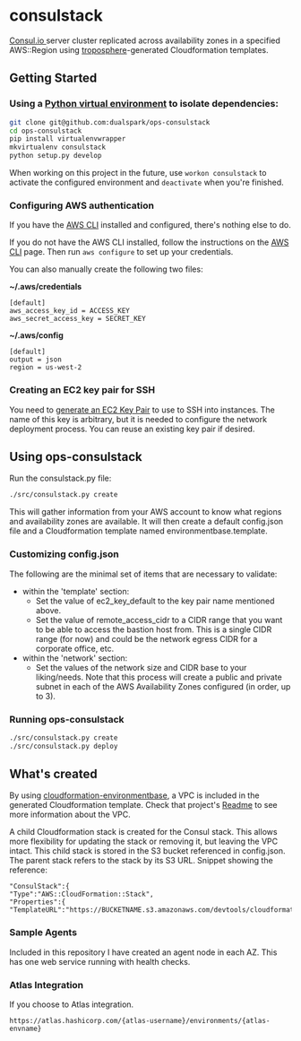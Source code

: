 # consulstack
[Consul.io ](https://consul.io/) server cluster replicated across availability zones in a specified AWS::Region using [troposphere](https://github.com/cloudtools/troposphere)-generated Cloudformation templates.

## Getting Started

### Using a [Python virtual environment](http://docs.python-guide.org/en/latest/dev/virtualenvs/) to isolate dependencies:

```bash
git clone git@github.com:dualspark/ops-consulstack
cd ops-consulstack
pip install virtualenvwrapper
mkvirtualenv consulstack
python setup.py develop
```

When working on this project in the future, use `workon consulstack` to activate the configured environment and `deactivate` when you're finished.

### Configuring AWS authentication

If you have the [AWS CLI](http://aws.amazon.com/cli/) installed and  configured, there's nothing else to do.

If you do not have the AWS CLI installed, follow the instructions on the [AWS CLI](http://aws.amazon.com/cli/) page.  Then run `aws configure` to set up your credentials.

You can also manually create the following two files:  

**~/.aws/credentials**
```
[default]
aws_access_key_id = ACCESS_KEY
aws_secret_access_key = SECRET_KEY
```

**~/.aws/config**
```
[default]
output = json
region = us-west-2
```

### Creating an EC2 key pair for SSH

You need to [generate an EC2 Key Pair](http://docs.aws.amazon.com/AWSEC2/latest/UserGuide/ec2-key-pairs.html) to use to SSH into instances. The name of this key is arbitrary, but it is needed to configure the network deployment process.  You can reuse an existing key pair if desired.

## Using ops-consulstack

Run the consulstack.py file:

```bash
./src/consulstack.py create
```

This will gather information from your AWS account to know what regions and availability zones are available.  It will then create a default config.json file and a Cloudformation template named environmentbase.template.

### Customizing config.json

 The following are the minimal set of items that are necessary to validate:

* within the 'template' section:
  * Set the value of ec2_key_default to the key pair name mentioned above.
  * Set the value of remote_access_cidr to a CIDR range that you want to be able to access the bastion host from. This is a single CIDR range (for now) and could be the network egress CIDR for a corporate office, etc.
* within the 'network' section:
  * Set the values of the network size and CIDR base to your liking/needs. Note that this process will create a public and private subnet in each of the AWS Availability Zones configured (in order, up to 3).

### Running ops-consulstack

```bash
./src/consulstack.py create
./src/consulstack.py deploy
```

## What's created

By using [cloudformation-environmentbase](https://github.com/DualSpark/cloudformation-environmentbase), a VPC is included in the generated Cloudformation template.  Check that project's [Readme](https://github.com/DualSpark/cloudformation-environmentbase/blob/master/README.md) to see more information about the VPC.

A child Cloudformation stack is created for the Consul stack.  This allows more flexibility for updating the stack or removing it, but leaving the VPC intact.  This child stack is stored in the S3 bucket referenced in config.json.  The parent stack refers to the stack by its S3 URL.  Snippet showing the reference:

```
"ConsulStack":{
"Type":"AWS::CloudFormation::Stack",
"Properties":{
"TemplateURL":"https://BUCKETNAME.s3.amazonaws.com/devtools/cloudformation/ConsulStack.1438189565.template"
```

### Sample Agents

Included in this repository I have created an agent node in each AZ. This has one web service running with health checks.

### Atlas Integration

If you choose to Atlas integration. 
```
https://atlas.hashicorp.com/{atlas-username}/environments/{atlas-envname}
```

